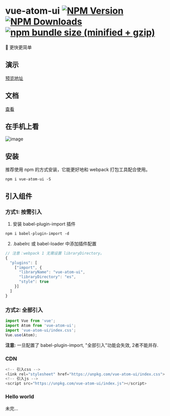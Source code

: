 # vue-atom-ui [![NPM Version][npm-image]][npm-url] [![NPM Downloads][downloads-image]][downloads-url] [![npm bundle size (minified + gzip)][size-image]][size-url]
:whale:    更快更简单

[size-image]: https://img.shields.io/bundlephobia/minzip/vue-atom-ui.svg
[size-url]: https://bundlephobia.com/result?p=vue-atom-ui
[npm-image]: https://img.shields.io/npm/v/vue-atom-ui.svg
[npm-url]: https://npmjs.org/package/vue-atom-ui

[downloads-image]: https://img.shields.io/npm/dm/vue-atom-ui.svg
[downloads-url]: https://npmjs.org/package/vue-atom-ui


## 演示
[预览地址](https://383514580.github.io/atom/#/index)

## 文档

[查看](https://atom-h.github.io/atom-ui/)

## 在手机上看

![image](https://user-images.githubusercontent.com/8264787/34904356-3395a8d2-f87f-11e7-85f4-7ae1a94fc587.png)


## 安装

推荐使用 npm 的方式安装，它能更好地和 webpack 打包工具配合使用。
```shell
npm i vue-atom-ui -S
```

## 引入组件

### 方式1: 按需引入

1. 安装 babel-plugin-import 插件
```shell
npm i babel-plugin-import -d
```

2. .babelrc 或 babel-loader 中添加插件配置
```javascript
// 注意：webpack 1 无需设置 libraryDirectory。
{
  "plugins": [
    ["import", {
      "libraryName": "vue-atom-ui",
      "libraryDirectory": "es",
      "style": true
    }]
  ]
}
```

### 方式2: 全部引入
```javascript
import Vue from 'vue';
import Atom from 'vue-atom-ui';
import 'vue-atom-ui/index.css';
Vue.use(Atom);
```

**注意:** 一旦配置了 babel-plugin-import, "全部引入"功能会失效, 2者不能并存.

### CDN
```javascript
<!-- 引入css -->
<link rel="stylesheet" href="https://unpkg.com/vue-atom-ui/index.css">
<!-- 引入js -->
<script src="https://unpkg.com/vue-atom-ui/index.js"></script>
```

### Hello world
未完...

